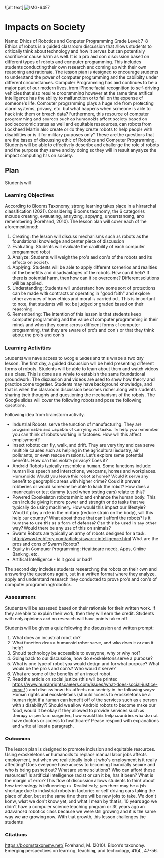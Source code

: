 ![alt text] ![IMG-6497](https://user-images.githubusercontent.com/89374999/169427251-12bfc48f-1e35-4e3f-91e0-7eda848f5794.jpg)


# Impacts on Society
Name: Ethics of Robotics and Conputer Programming
Grade Level: 7-8 
Ethics of robots is a guided classroom discussion that allows students to critically think about technology and how it serves but can potentially sacrifice or cause harm as well. It is a pro and con discussion based on different types of robots and computer programming. This includes students conducting their own research and coming up with their own reasoning and rationale. The lesson plan is designed to encourage students to understand the power of computer programming and the cabiibilty under different circumstances. Computer Programming has and continues to be a major part of our modern lives, from iPhone facial recognition to self-driving vehicles that also require programming however at the same time artifical intelligence has the ability to malfunction or to fail on the expense of someone's life. Computer programming plays a huge role from protecting alarm systems, privacy, etc. but what happens when someone is able to hack into them or breach data?  Furthermore, this resource of computer programming and sources such as humanoids affect society based on socioeconomic status as well and equitable reseources, can robots from Lockheed Martin also create or do they create robots to help people with disabilities or is it for military purposes only? These are the questions that are the bases of discussing ethic of Robotics and Computer Programming. Students will be able to effectively describe and challenge the role of robots and the purpose they serve and by doing so they will in result anyalyze the impact computing has on society. 

## Plan
Students will 

### Learning Objectives
According to Blooms Taxonomy, strong learning takes place in a hierarchal classification (2021). Considering Blooms taxonomy, the 6 categories include creating, evaluating, analyzing, applying, understanding, and remembering (Forehand, 2010). The lesson plan will cover each of the aforementioned:
1. Creating: the lesson will discuss mechanisms such as robots as the foundational knowledge and center piece of discussion
2. Evaluating: Students will evaluate the cabilbility of each computer programmed robot
3. Analyze: Students will weigh the pro's and con's of the robots and its affects on society. 
4. Applying: Students will be able to apply different scenerios and realities of the benefitis and disadvantages of the robots. How can it help? If there is potential harm, then how can it be overcome? Different solutions will be applied. 
5. Understanding: Students will understand how some sort of protections can be made with contracts or operating in "good faith" and explore other avenues of how ethics and moral is carried out. This is important to note, that students will not be judged or graded based on their reasoning. 
6. Remembering: The intention of this lesson is that students keep computer programming and the value of computer programming in their minds and when they come across different forms of computer programming, that they are aware of pro's and con's or that they think about the pro's and con's


### Learning Activities
Students will have access to Google Slides and this will be a two day lesson. The first day, a guided discussion will be held presenting different forms of robots. Students will be able to learn about them and watch videos as a class. This is done as a whole to establish the same foundational groundwork. The discussion and videos are used to show how theory and practice come together. Students may have background knowledge, and that is when the classroom discussion becomes richer along with students sharing their thoughts and questioning the mechanisms of the robots. The Google slides will cover the following robots and pose the following questions. 

Following idea from brainstorm activity. 
- Industrial Robots: serve the function of manufacturing. They are programmable and capable of carrying out tasks. To help you remember you can think of robots working in factories. How will this affect employment?
- Insect robots: can fly, walk, and drift. They are very tiny and can serve multiple causes such as helping in the agricultural industry, air pollutants, or even rescue missions. Let's explore some potential benefits. How can this violate privacy? Does it?
- Android Robots typically resemble a human. Some functions include: human like speech and interactions, webcams, homes and workplaces. Humanoids  Would you leave this robot at home? Would it serve any benefit to geographic areas with higher crime? Could it prevent robberies or would someone be able to hack the robot? How does a mannequin or test dummy (used when testing cars) relate to this?
- Powered Exoskeleton robots mimic and enhance the human body. This can include giving it more power and strength or do tasks that we typically do using machinery. How would this impact our lifestyle? Would it play a role in the military (reduce strain on the body), will this help our country? What about those that can’t afford the robots? Is it humane to use this as a form of defense? Can this be used in any other way? Would there be any use of this on animals?
- Swarm Robots are typically an army of robots designed for a task. http://www.techferry.com/articles/swarm-intelligence.html What are the pros and cons of Swarm Robots?
- Equity in Computer Programming: Healthcare needs, Apps, Online Banking, etc. 
- Artifical Intelligence - Is it good or bad? 


The second day includes students researching the robots on their own and answering the questions again, but in a written format where they analyze, apply and understand research they conducted to prove pro's and con's of computer programming/robotics. 
### Assessment

Students will be assessed based on their rationale for their written work. If they are able to explain their work, then they will earn the credit. Students with only opinions and no research will have points taken off. 

Students will be given a quiz following the discussion and written prompt:
1. What does an industrial robot do?
2. What function does a humanoid robot serve, and who does it or can it help?
3. Should technology be accessible to everyone, why or why not?
4. Going back to our discussion, how do exoskeletons serve a purpose? 
5. What is one type of robot you would design and for what purpose? What would be the pro's and con's? Who would it serve?
6. What are some of the benefits of an insect robot. 
7. Read the article on social justice (this will be printed https://www.humanrightscareers.com/issues/what-does-social-justice-mean/ ) and discuss how this affects our society in the following ways: Human rights and exoskeletons (should access to exoskeletons be a human right if a human can benefit off of the services such as a person with a disability?) Should we allow Android robots to become make our food, would it be okay if they allowed to provide services such as therapy or perform surgeries, how would this help countries who do not have doctors or access to healthcare? Please respond with explanations and write at least a paragraph. 

### Outcomes
The lesson plan is designed to promote inclusion and equitable resources. Using exoskeletons or humanoids to replace manual labor jobs affects employment, but when we realistically look at who's employment is it really affecting? Does everyone have access to becoming financially secure and who is being pushed out? What are some solutions? Who can afford these resources? Is artificial intelligence racist or can it be, has it been? What is the margin of error? This flow of discussion allows students to think about how technology is influencing us. Realistically, yes there may be a job shortage due to industrial robots in factories or self driving cars taking the place of uber, but at the same time there will be new jobs to take. We don't konw, what we don't know yet, and what I mean by that is, 10 years ago we didn't have a computer science teaching program or 30 years ago an adavanced robotics class because we were still growing and it is the same way we are growing now. With that growth, this lesson challenges the students. 

### Citations
https://bloomstaxonomy.net/ 
Forehand, M. (2010). Bloom’s taxonomy. Emerging perspectives on learning, teaching, and technology, 41(4), 47-56. 
